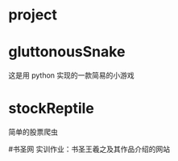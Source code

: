 # project

# gluttonousSnake
这是用 python 实现的一款简易的小游戏 

# stockReptile
简单的股票爬虫

#书圣网
实训作业：书圣王羲之及其作品介绍的网站
